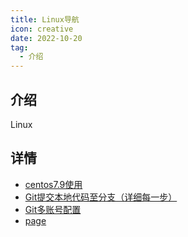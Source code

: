 ```yaml
---
title: Linux导航
icon: creative
date: 2022-10-20
tag:
  - 介绍
---
```


## 介绍

Linux

## 详情
- [centos7.9使用](linux.md)
- [Git提交本地代码至分支（详细每一步）](git.md)
- [Git多账号配置](gitMore.md)
- [page](page.md)
